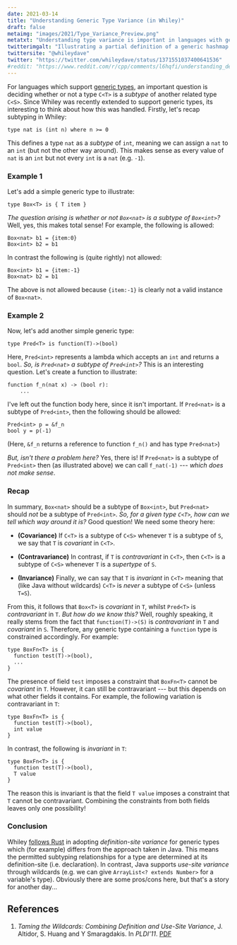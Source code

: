 ```yaml
---
date: 2021-03-14
title: "Understanding Generic Type Variance (in Whiley)"
draft: false
metaimg: "images/2021/Type_Variance_Preview.png"
metatxt: "Understanding type variance is important in languages with generic types.  So, I thought I'd take a look at this."
twitterimgalt: "Illustrating a partial definition of a generic hashmap."
twittersite: "@whileydave"
twitter: "https://twitter.com/whileydave/status/1371551037400641536"
#reddit: "https://www.reddit.com/r/cpp/comments/l6hqfi/understanding_deadlock_detection_in_abseil/"
---
```


For languages which support [generic
types](https://en.wikipedia.org/wiki/Parametric_polymorphism), an
important question is deciding whether or not a type `C<T>` is a
_subtype_ of another related type `C<S>`.  Since Whiley was recently
extended to support generic types, its interesting to think about how
this was handled.  Firstly, let's recap subtyping in Whiley:

```[whiley]
type nat is (int n) where n >= 0
```
This defines a type `nat` as a _subtype_ of `int`, meaning we can assign a `nat` to an `int` (but not the other way around).  This makes sense as every value of `nat` is an `int` but not every `int` is a `nat` (e.g. `-1`).

### Example 1
Let's add a simple generic type to illustrate:

```
type Box<T> is { T item }
```

_The question arising is whether or not `Box<nat>` is a subtype of `Box<int>`?_ Well, yes, this makes total sense!  For example, the following is allowed:

```
Box<nat> b1 = {item:0}
Box<int> b2 = b1
```

In contrast the following is (quite rightly) not allowed:

```
Box<int> b1 = {item:-1}
Box<nat> b2 = b1
```

The above is not allowed because `{item:-1}` is clearly not a valid instance of `Box<nat>`.

### Example 2

Now, let's add another simple generic type:

```
type Pred<T> is function(T)->(bool)
```

Here, `Pred<int>` represents a lambda which accepts an `int` and
returns a `bool`.  _So, is `Pred<nat>` a subtype of `Pred<int>`?_  This is an interesting question.  Let's create a function to illustrate:

```
function f_n(nat x) -> (bool r):
    ...
```

I've left out the function body here, since it isn't important.  If `Pred<nat>` is a subtype of `Pred<int>`, then the following should be allowed:

```
Pred<int> p = &f_n
bool y = p(-1)
```

(Here, `&f_n` returns a reference to function `f_n()` and has type `Pred<nat>`) 

_But, isn't there a problem here?_  Yes, there is!  If `Pred<nat>` is a subtype of `Pred<int>` then (as illustrated above) we can call `f_nat(-1)` --- _which does not make sense_.

### Recap

In summary, `Box<nat>` should be a subtype of `Box<int>`, but `Pred<nat>` should *not* be a subtype of `Pred<int>`.  _So, for a given type `C<T>`, how can we tell which way around it is?_  Good question! We need some theory here:

   * **(Covariance)** If `C<T>` is a subtype of `C<S>` whenever `T` is
a subtype of `S`, we say that `T` is _covariant_ in `C<T>`.

   * **(Contravariance)** In
contrast, if `T` is _contravariant_ in `C<T>`, then `C<T>` is a
subtype of `C<S>` whenever `T` is a _supertype_ of `S`.

   * **(Invariance)** Finally, we can say that `T` is _invariant_ in
`C<T>` meaning that (like Java without wildcards) `C<T>` is _never_ a
subtype of `C<S>` (unless `T=S`).

From this, it follows that `Box<T>` is _covariant_ in `T`, whilst `Pred<T>` is _contravariant_ in `T`.  _But how do we know this?_  Well, roughly speaking, it really stems from the fact that `function(T)->(S)` is _contravariant_ in `T` and _covariant_ in `S`.  Therefore, any generic type containing a `function` type is constrained accordingly.  For example:

```
type BoxFn<T> is {
  function test(T)->(bool),
  ...
}
```
The presence of field `test` imposes a constraint that `BoxFn<T>` cannot be _covariant_ in `T`.  However, it can still be contravariant --- but this depends on what other fields it contains.  For example, the following variation is contravariant in `T`:
```
type BoxFn<T> is {
  function test(T)->(bool),
  int value
}
```
In contrast, the following is _invariant_ in `T`:
```
type BoxFn<T> is {
  function test(T)->(bool),
  T value
}
```
The reason this is invariant is that the field `T value` imposes a constraint that `T` cannot be contravariant.  Combining the constraints from both fields leaves only one possibility!

### Conclusion

Whiley [follows
Rust](https://rustc-dev-guide.rust-lang.org/variance.html) in adopting
_definition-site variance_ for generic types which (for example)
differs from the approach taken in Java.  This means the permitted
subtyping relationships for a type are determined at its
definition-site (i.e. declaration).  In contrast, Java supports
*use-site variance* through wildcards (e.g. we can give `ArrayList<?
extends Number>` for a variable's type).  Obviously there are some
pros/cons here, but that's a story for another day...

## References

   1. _Taming the Wildcards: Combining Definition and Use-Site Variance_, J. Altidor, S. Huang and Y Smaragdakis.  In _PLDI'11_.  [PDF](https://yanniss.github.io/variance-pldi11.pdf)


